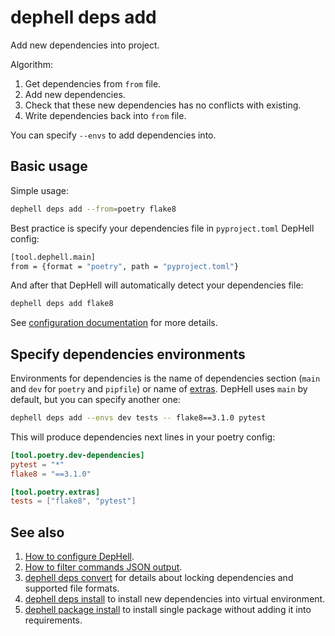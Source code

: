 # dephell deps add

Add new dependencies into project.

Algorithm:

1. Get dependencies from `from` file.
1. Add new dependencies.
1. Check that these new dependencies has no conflicts with existing.
1. Write dependencies back into `from` file.

You can specify `--envs` to add dependencies into.

## Basic usage

Simple usage:

```bash
dephell deps add --from=poetry flake8
```

Best practice is specify your dependencies file in `pyproject.toml` DepHell config:

```bash
[tool.dephell.main]
from = {format = "poetry", path = "pyproject.toml"}
```

And after that DepHell will automatically detect your dependencies file:

```bash
dephell deps add flake8
```

See [configuration documentation](config) for more details.

## Specify dependencies environments

Environments for dependencies is the name of dependencies section (`main` and `dev` for `poetry` and `pipfile`) or name of [extras](https://setuptools.readthedocs.io/en/latest/setuptools.html#declaring-extras-optional-features-with-their-own-dependencies). DepHell uses `main` by default, but you can specify another one:

```bash
dephell deps add --envs dev tests -- flake8==3.1.0 pytest
```

This will produce dependencies next lines in your poetry config:

```toml
[tool.poetry.dev-dependencies]
pytest = "*"
flake8 = "==3.1.0"

[tool.poetry.extras]
tests = ["flake8", "pytest"]
```

## See also

1. [How to configure DepHell](config).
1. [How to filter commands JSON output](filters).
1. [dephell deps convert](cmd-deps-convert) for details about locking dependencies and supported file formats.
1. [dephell deps install](cmd-deps-install) to install new dependencies into virtual environment.
1. [dephell package install](cmd-package-list) to install single package without adding it into requirements.

